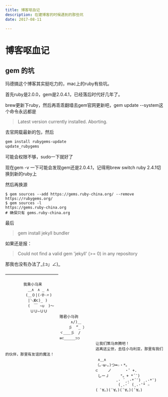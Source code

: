 ```yaml
---
title: 博客呕血记
description: 在建博客的时候遇到的那些坑
date: 2017-08-11

---
```




# 博客呕血记

## gem 的坑

玛德搞这个博客其实挺吃力的，mac上的ruby有些坑。

首先ruby是2.0.0，gem是2.0.4.1，已经落后时代好几年了。

brew更新下ruby，然后再乖乖翻墙去gem官网更新吧，gem update --system这个命令永远都是

> Latest version currently installed. Aborting.

去官网载最新的包，然后

```sh
gem install rubygems-update
update_rubygems  
```

可能会权限不够，sudo一下就好了

现在gem -v 一下可能会发现gem还是2.0.4.1，记得用brew switch ruby 2.4.1切换到新的ruby上

然后再换源

```
$ gem sources --add https://gems.ruby-china.org/ --remove https://rubygems.org/
$ gem sources -l
https://gems.ruby-china.org
# 确保只有 gems.ruby-china.org
```

最后

> gem install jekyll bundler

如果还是报：

> Could not find a valid gem 'jekyll' (>= 0) in any repository

那我也没有办法了_(:з」∠)_



————————————

```
        我乘小马来
          ＿∧　∧ _ ∧
         (＿０|(･∇･〃)
          |＼Ю⊂)_ )
          (　￣ ~∪　)～
           ＵＵ—ＵＵ
                        赠君小马驹
                             ∧/)＿
                            彡　”_ ）
                        ヾ＿＿彡　/
                        ≡⊂＿＿＿⊃⊃
                                        让我们策马奔腾吧！
                                        逃离这尘世，去往小马利亚，那里有我们的伙伴，那里有友谊的魔法！
                                         ∧＿∧　
                                        （｡･ω･｡)つ━☆・*。
                                        ⊂　　 ノ 　　　・゜+.
                                         しーＪ　　　°。+ *´¨)
                                                 .· ´¸.·*´¨) ¸.·*¨)
                                                  (¸.·´ (¸.·'* ☆
                                        ( ﾟ∀。)( ﾟ∀。)( ﾟ∀。)( ﾟ∀。)
```